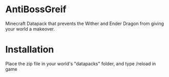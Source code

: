# AntiBossGreif
Minecraft Datapack that prevents the Wither and Ender Dragon from giving your world a makeover.
# Installation
Place the zip file in your world's "datapacks" folder, and type /reload in game
